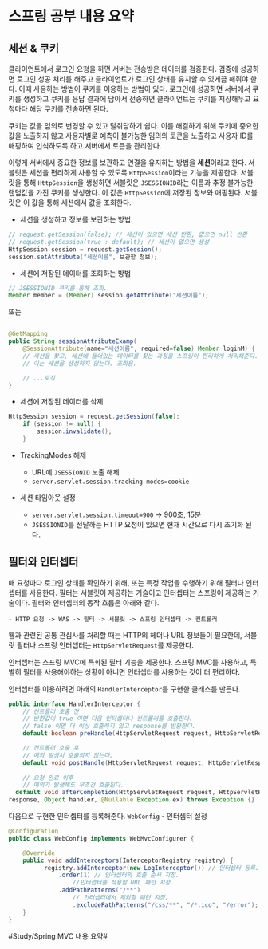 # 스프링 공부 내용 요약
## 세션 & 쿠키
클라이언트에서 로그인 요청을 하면 서버는 전송받은 데이터를 검증한다. 검증에 성공하면 로그인 성공 처리를 해주고 클라이언트가 로그인 상태를 유지할 수 있게끔 해줘야 한다. 이때 사용하는 방법이 쿠키를 이용하는 방법이 있다. 로그인에 성공하면 서버에서 쿠키를 생성하고 쿠키를 응답 결과에 담아서 전송하면 클라이언트는 쿠키를 저장해두고 요청마다 해당 쿠키를 전송하면 된다.

쿠키는 값을 임의로 변경할 수 있고 탈취당하기 쉽다. 이를 해결하기 위해 쿠키에 중요한 값을 노출하지 않고 사용자별로 예측이 불가능한 임의의 토큰을 노출하고 사용자 ID를 매핑하여 인식하도록 하고 서버에서 토큰을 관리한다.

이렇게 서버에서 중요한 정보를 보관하고 연결을 유지하는 방법을 **세션**이라고 한다.
서블릿은 세션을 편리하게 사용할 수 있도록 `HttpSession`이라는 기능을 제공한다. 서블릿을 통해 `HttpSession`을 생성하면 서블릿은 `JSESSIONID`라는 이름과 추정 불가능한 랜덤값을 가진 쿠키를 생성한다. 이 값은 `HttpSession`에 저장된 정보와 매핑된다. 서블릿은 이 값을 통해 세션에서 값을 조회한다. 

- 세션을 생성하고 정보를 보관하는 방법.
```java
// request.getSession(false); // 세션이 있으면 세션 반환, 없으면 null 반환
// request.getSession(true : default); // 세션이 없으면 생성
HttpSession session = request.getSession();
session.setAttribute("세션이름", 보관할 정보);
```

- 세션에 저장된 데이터를 조회하는 방법
```java
// JSESSIONID 쿠키를 통해 조회.
Member member = (Member) session.getAttribute("세션이름");
```
또는
```java

@GetMapping
public String sessionAttributeExamp(
	@SessionAttribute(name="세션이름", required=false) Member loginM) {
	// 세션을 찾고, 세션에 들어있는 데이터를 찾는 과정을 스프링이 편리하게 처리해준다.
	// 이는 세션을 생성하지 않는다. 조회용.

	// ...로직
}
```

- 세션에 저장된 데이터를 삭제
```java
HttpSession session = request.getSession(false);
	if (session != null) {
		session.invalidate();
	}
```


- TrackingModes 해제
	- URL에 `JSESSIONID` 노출 해제
	- `server.servlet.session.tracking-modes=cookie`

- 세션 타임아웃 설정
	- `server.servlet.session.timeout=900` -> 900초, 15분
	- `JSESSIONID`를 전달하는 HTTP 요청이 있으면 현재 시간으로 다시 초기화 된다.


## 필터와 인터셉터
매 요청마다 로그인 상태를 확인하기 위해, 또는 특정 작업을 수행하기 위해 필터나 인터셉터를 사용한다. 필터는 서블릿이 제공하는 기술이고 인터셉터는 스프링이 제공하는 기술이다. 필터와 인터셉터의 동작 흐름은 아래와 같다.

	- HTTP 요청 -> WAS -> 필터 -> 서블릿 -> 스프링 인터셉터 -> 컨트롤러

 웹과 관련된 공통 관심사를 처리할 때는 HTTP의 헤더나 URL 정보들이 필요한데, 서블릿 필터나 스프링 인터셉터는 `HttpServletRequest`를 제공한다. 

인터셉터는 스프링 MVC에 특화된 필터 기능을 제공한다. 스프링 MVC를 사용하고, 특별히 필터를 사용해야하는 상황이 아니면 인터셉터를 사용하는 것이 더 편리하다.

인터셉터를 이용하려면 아래의 `HandlerInterceptor`를 구현한 클래스를 만든다.
```java
public interface HandlerInterceptor { 
	// 컨트롤러 호출 전
	// 반환값이 true 이면 다음 인터셉터나 컨트롤러를 호출한다. 
	// false 이면 더 이상 호출하지 않고 response를 반환한다.
	default boolean preHandle(HttpServletRequest request, HttpServletResponse response, Object handler) throws Exception {}

	// 컨트롤러 호출 후
	// 예외 발생시 호출되지 않는다.
	default void postHandle(HttpServletRequest request, HttpServletResponse response, Object handler, @Nullable ModelAndView modelAndView) throws Exception {}
	
	// 요청 완료 이후
	// 예외가 발생해도 무조건 호출된다.
  default void afterCompletion(HttpServletRequest request, HttpServletResponse
response, Object handler, @Nullable Exception ex) throws Exception {} 
```

다음으로 구현한 인터셉터를 등록해준다.
`WebConfig` - 인터셉터 설정
```java
@Configuration
public class WebConfig implements WebMvcConfigurer {

	@Override
	public void addInterceptors(InterceptorRegistry registry) {
  		  registry.addInterceptor(new LogInterceptor()) // 인터셉터 등록.
      	      .order(1) // 인터셉터의 호출 순서 지정.
				  //인터셉터를 적용할 URL 패턴 지정.
          	  .addPathPatterns("/**")
				  // 인터셉터에서 제외할 패턴 지정.
            	  .excludePathPatterns("/css/**", "/*.ico", "/error");
	}
}
```




#Study/Spring MVC 내용 요약#